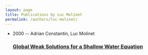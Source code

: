 ```yaml
---
layout: page
title: Publications by Luc Molinet
permalink: /authors/luc-molinet/
---
```


<ul class="post-list">
<li><span class='post-meta'>2000 -- Adrian Constantin, Luc Molinet</span><h3><a class='post-link' href='../../global-weak-solutions-for-a-shallow-water-equation'>Global Weak Solutions for a Shallow Water Equation</a></h3></li>

</ul>
